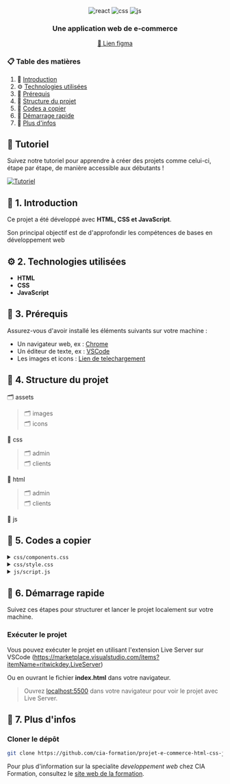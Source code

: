 <div align="center">
  <div align="center">
    <img src="https://img.shields.io/badge/-html-black?style=for-the-badge&logoColor=white&logo=html5&color=orange" alt="react" />
    <img src="https://img.shields.io/badge/-css-black?style=for-the-badge&logoColor=white&logo=css3&color=blue" alt="css" />
    <img src="https://img.shields.io/badge/-javascript-black?style=for-the-badge&logoColor=white&logo=javascript&color=yellow" alt="js" />
  </div>
  <h3 align="center">Une application web de e-commerce</h3>
  <a align="center" href='https://www.figma.com/design/1adKZcdECK6WTJUvoiT7bj/Product-e-commerce-web-app?node-id=0-1&p=f&t=lZRQ3M6XpICjCiny-0' target='_blank'>🎨 Lien figma</a>
</div>

### 📋 Table des matières

1. 🤖 [Introduction](#introduction)
2. ⚙️ [Technologies utilisées](#tech-stack)
3. 📜 [Prérequis](#prerequisites)
4. 📂 [Structure du projet](#structure)
5. 📝 [Codes a copier](#snippets)
6. 🤸 [Démarrage rapide](#quick-start)
7. 🚀 [Plus d'infos](#more)

## 🚨 Tutoriel

Suivez notre tutoriel pour apprendre à créer des projets comme celui-ci, étape par étape, de manière accessible aux débutants !

[![Tutoriel](https://github.com/sujatagunale/EasyRead/assets/151519281/1736fca5-a031-4854-8c09-bc110e3bc16d)](#)

## <a name="introduction" id="introduction">🤖 1. Introduction  </a>

Ce projet a été développé avec **HTML, CSS et JavaScript**.  

Son principal objectif est de d'approfondir les compétences de bases en développement web

## <a name="tech-stack" id="tech-stack">⚙️ 2. Technologies utilisées</a>

- **HTML**
- **CSS**
- **JavaScript**

## <a name="prerequisites" id="prerequisites">📜 3. Prérequis</a>

Assurez-vous d'avoir installé les éléments suivants sur votre machine :

- Un navigateur web, ex : <a href="https://www.google.com/intl/fr/chrome/" target="_blank" rel="noopener noreferrer">Chrome</a>
- Un éditeur de texte, ex : <a href="https://code.visualstudio.com/" target="_blank" rel="noopener noreferrer">VSCode</a> 
- Les images et icons : <a href="https://drive.google.com/file/d/1jQ05AIsFan21ZTsUVp_1bnfLYBRH_i6S/view?usp=drive_link" target="_blank" rel="noopener noreferrer">Lien de telechargement</a> 

## <a name="structure" id="structure">📂 4. Structure du projet</a>

🗂️ assets
> 🗂️ images <br>
> 🗂️ icons

📁 css
> 🗂️ admin <br>
> 🗂️ clients

📁 html
> 🗂️ admin <br>
> 🗂️ clients

📁 js

## <a name="snippets" id="snippets">📝 5. Codes a copier</a>

<details>
<summary><code>css/components.css</code></summary>

```css
/* Heading */
.heading {
    display: grid;
    grid-template-columns: 0.65fr 20fr;
    gap: 10px;
    margin: 10px 0;
}

.heading span {
    background-color: #F8D442;
}

.heading h1 {
    font-weight: 700;
    font-size: 32px;
    line-height: 39.01px;
}

/*Input Text*/
/*OUTLINED LABEL INPUT TEXT (DEFAULT)*/

.input-text {
    display: flex;
    flex-direction: column;
    margin-bottom: 1rem;
    width: 100%;
}

.input-text label {
    font-weight: 500;
    font-size: 14px;
    line-height: 17.07px;
    margin-bottom: 0.5rem;
    text-align: left;
    color: #6C6C6C;
}

.input-text:focus-within label {
    color: #FEAF00;
}

.input-text input,
.input-text textarea {
    border: 1px solid #E5E5E5;
    background-color: #FFFFFF;
    border-radius: 4px;
    font-weight: 400;
    font-size: 12px;
    line-height: 14.63px;
    padding: 15px;
    color: black;
}

.input-text input::placeholder,
.input-text textarea::placeholder {
    color: #CDCDCD;
}

.input-text input:focus,
.input-text textarea:focus {
    outline: none;
    border: 1px solid #FEAF00;
}

/*INLINED LABEL INPUT TEXT*/

.input-text-inlined {
    background-color: #F3F3F3;
    border-radius: 8px;
    position: relative;
    width: 100%;
}

.input-text-inlined label {
    position: absolute;
    left: 25px;
    top: 10px;
    font-weight: 600;
    font-size: 12px;
    line-height: 14.63px;
    color: #ACACAC;

}

.input-text-inlined input {
    padding: 0;
    background-color: inherit;
    border: none;
    width: calc(100% - 50px);
    height: 100%;
    padding: 25px;
    color: #000000;
    width: 100%;
}

.input-text-inlined input::placeholder {
    color: #000000;
}

/*Button*/
.button {
    width: 100%;
    background-color: #FEAF00;
    font-weight: 400;
    font-size: 14px;
    line-height: 17.07px;
    color: white;
    text-transform: uppercase;
    border-radius: 4px;
    padding: 15px 30px;
    border: none;
    cursor: pointer;
    transition: all 0.3s ease-in-out;
    margin: 5px 0;
}

.button:hover {
    transform: scale(1.05);
}

.button-rounded {
    border-radius: 50px;
    box-shadow: 0px 1px 2px 0px #1018280D;
    text-transform: none;
    font-family: Inter;
    font-weight: 600;
    font-size: 16px;
    line-height: 19.36px;
    transition: all 0.3s ease-in-out;
    display: flex;
    align-items: center;
    justify-content: center;
    gap: 10px;
}

/*Typography */
.typography {
    font-family: Inter;
    font-weight: 400;
    font-size: 16px;
    line-height: 100%;
    color: #667085;
    text-align: center;
    /* width: 300px;*/
    display: flex;
    align-items: center;
    justify-content: flex-start;
    gap: 10px;
}

/*Sidebar*/
.sidebar {
    position: fixed;
    top: 0;
    left: 0;
    height: 100vh;
    width: 350px;
    background-color: #F2EAE1;
    display: flex;
    flex-direction: column;
    justify-content: space-between;
    align-items: center;
    padding: 20px;
    overflow: auto;
}
@media screen and (max-width: 1400px) {
    .sidebar {
        width: 300px;
    }
}

.sidebar aside {
    display: flex;
    flex-direction: column;
    justify-content: center;
    align-items: center;
    gap: 40px;
    margin-bottom: 100px;
}

.sidebar aside .profile {
    display: grid;
    gap: 10px;
    justify-items: center;
    align-items: center;
}

.sidebar aside .profile img {
    border-radius: 50%;
}

/*Icon Link*/
.icon-link {
    display: flex;
    align-items: center;
    justify-content: flex-start;
    padding: 15px 30px;
    gap: 10px;
    text-decoration: none;
    width: 100%;
    border-radius: 4px;
    transition: all 0.2s ease-in-out;
}

.icon-link:hover {
    background-color: #feae0055;
    transform: scale(1.025);
}

.icon-link span {
    font-weight: 500;
    font-size: 14px;
    line-height: 17.07px;
    color: black;
}

/*ACTIVE LINK*/
.active-icon-link {
    background-color: #FEAF00;
}

.active-icon-link span {
    font-weight: 700;
}

/*REVERSE ALTERNATIVE*/
.reversed-icon-link {
    flex-direction: row-reverse;
    align-items: center;
    justify-content: center;
}

/*Toolbar*/
.toolbar {
    display: flex;
    align-items: center;
    justify-content: space-between;
    padding: 0 30px;
    width: 100%;
    height: 70px;
    background-color: white;
}

/*Action heading*/
.action-heading {
    display: flex;
    align-items: center;
    justify-content: space-between;
    width: 100%;
    border-bottom: 1px solid #E5E5E5;
    padding: 10px 0;
}

.action-heading .action {
    display: flex;
    align-items: center;
    gap: 30px;
}

/*Action icon*/
.action-icon {
    cursor: pointer;
    transition: all 0.2s ease-in-out;
    width: 24px;
    height: 24px;
}

.action-icon:hover {
    transform: scale(1.1);
}

/*Modal*/
.modal {
    position: fixed;
    top: 0;
    left: 0;
    height: 100vh;
    width: 100vw;
    background: #00000080;
    display: none;
    justify-content: center;
    align-items: center;
    z-index: 10;
}

.modal .content {
    background-color: white;
    border-radius: 8px;
    padding: 30px;
    width: 500px;
    display: grid;
    gap: 20px;
}

/*Hero*/
.hero {
    height: 287px;
    width: 100%;
    display: flex;
    justify-content: space-between;
    align-items: center;
    border-radius: 18px;
    background: linear-gradient(75.04deg, #F4E8F3 0%, #F3EFF6 52.07%, #EEE0F9 102.02%);
    padding: 0 50px;
}

.hero .action {
    display: flex;
    flex-direction: column;
    justify-content: center;
    align-items: flex-start;
    gap: 15px;
    width: 50%;
}

.hero .image {
    height: 100%;
    width: auto;
    display: flex;
}

.hero .image img {
    width: 100%;
    height: 115%;
    margin-top: -14.5%;
}

/*Select*/
.select {
    display: flex;
    align-items: center;
    justify-content: center;
    gap: 10px;
    background-color: #EBEDEC;
    padding: 7px 14px;
    border-radius: 28px;
    cursor: pointer;
    transition: all 0.3s ease-in-out;
    width: auto;
}

.select:hover {
    background-color: #E4E7E2;
}

.select p {
    width: auto;
}

/*Product*/
.product {
    border: 1.54px solid #F7F5F7;
    border-radius: 18.48px;
    overflow: hidden;
}

.product .image {
    background-color: #F7F5F7;
    position: relative;
    padding: 20px 40px;
}

.product .image img:nth-child(1) {
    width: 100%;
    height: 100%;
}

.product .image img:nth-child(2) {
    position: absolute;
    top: 10px;
    right: 10px;
    transition: all 0.3s ease-in-out;
    cursor: pointer;
}

.product .image img:nth-child(2):hover {
    scale: 1.1;
}

.product .info {
    background-color: white;
    position: relative;
    padding: 15px;
    display: flex;
    flex-direction: column;
    align-items: flex-start;
    gap: 10px;
}

.product .info .stats {
    width: 100%;
    display: flex;
    justify-content: space-between;
    align-items: center;
}

/*Stars*/
.stars {
    display: flex;
    align-items: center;
    justify-content: center;
    gap: 5px;
    width: auto;
}

.stars div {
    display: flex;
    align-items: center;
    justify-content: center;
}

/*Pagination*/
.pagination {
    display: flex;
    justify-content: center;
    align-items: center;
    gap: 10px;
    margin-top: 20px;
    height: 100%;
}

.pagination span {
    font-family: Inter;
    font-weight: 500;
    font-size: 14px;
    line-height: 100%;
    color: #1D364D;
    border: 1px solid #F3F3F3;
    padding: 17.5px 20px;
    background-color: white;
}

.pagination span.active {
    font-weight: 600;
    background: linear-gradient(75.04deg, #F4E8F3 0%, #F3EFF6 52.07%, #EEE0F9 102.02%);
}

/*Cart*/
.cart {
    position: relative;
}

.cart .icon {
    height: 100%;
    width: 100%;
}

.cart span {
    position: absolute;
    top: -15px;
    right: -5px;
    background-color: #1D364D;
    border: 1.5px solid #FFFFFF;
    border-radius: 50%;
    color: white;
    padding: 5px 10px;
    font-size: 12px;
    font-weight: 500;
}

/*Notification*/
.notification {
    position: relative;
}

.notification .icon {
    height: 100%;
    width: 100%;
}

.notification span {
    position: absolute;
    top: 2.5px;
    right: 2.5px;
    background-color: #D75951;
    border-radius: 50%;
    height: 10px;
    width: 10px;
    animation: ping-animation 1.5s infinite;
}

@keyframes ping-animation {
    0% {
        transform: scale(1);
        opacity: 1;
    }

    50% {
        transform: scale(1.5);
        opacity: 0.8;
    }

    100% {
        transform: scale(1);
        opacity: 0;
    }
}

/*User*/
.user {
    display: flex;
    align-items: center;
    justify-content: center;
    gap: 15px;
}

.user div {
    display: flex;
    flex-direction: column;
    gap: 5px;
    align-items: flex-start;
    justify-content: center;
}

.toggle-bar {
    display: flex;
    align-items: center;
    justify-content: flex-start;
    border-bottom: 4px solid #EAECF0;
}

.toggle-bar p {
    padding: 20px;
    cursor: pointer;
}

.toggle-bar p.active {
    font-weight: 600;
    color: #164C96;
    border-bottom: 4px solid #164C96;
    margin-bottom: -4px;
}

/*Breadcrumb*/
.breadcrumb {
    background-color: #EDF0F8;
    padding: 8px 12px;
    display: flex;
    align-items: center;
    gap: 14px;
    width: auto;
    height: auto;
    border-radius: 8px;
}

.breadcrumb .active {
    font-weight: 600;
    color: #3A4980;
}

/*Tag*/
.tag {
    display: flex;
    align-items: center;
    justify-content: center;
    gap: 7px;
    padding: 7px 10px;
    border-radius: 27px;
}

.tag span {
    font-family: Inter;
    font-weight: 600;
    font-size: 14px;
    line-height: 100%;
}

/*Divider*/
.divider {
    border: 1px solid #E4E4E4;
    width: 100%;
}

/*Radio text*/
.radio {
    display: flex;
    align-items: center;
    background-color: #F3F3F3;
    border-radius: 8px;
    gap: 8px;
    padding: 5px 10px;
    width: auto;
}

.radio.active {
    background-color: #EDF0F8;
}

.radio.active .typography {
    color: #3A4980;

}

.radio input[type="radio"] {
    appearance: none;
    -webkit-appearance: none;
    -moz-appearance: none;

    border: 1px solid #726C6C;
    background: transparent;
    width: 16px;
    height: 16px;
    border-radius: 50%;
}

.radio input[type="radio"]:checked {
    appearance: none;
    -webkit-appearance: none;
    -moz-appearance: none;

    border: 1px solid #EDF0F8;
    outline: 1px solid #3A4980;
    background: #3A4980;
    width: 15px;
    height: 15px;
    border-radius: 50%;
}

/*Radio color*/

.color-radio {
    display: flex;
    align-items: center;
    background-color: #ECDECC;
    border-radius: 50%;
    width: 64px;
    height: 64px;
    position: relative;
}

.color-radio.active {
    background-color: #EDF0F8;
}

.color-radio img{
    position: absolute;
    top: 50%;
    left: 50%;
    transform: translate(-50%, -50%);
}
.color-radio.active .typography {
    color: #3A4980;

}

.color-radio input[type="radio"] {
    appearance: none;
    -webkit-appearance: none;
    -moz-appearance: none;

    border: none;
    background: transparent;
    width: 100%;
    height: 100%;
    border-radius: 50%;
    cursor: pointer;
}

.color-radio input[type="radio"]:checked {
    appearance: none;
    -webkit-appearance: none;
    -moz-appearance: none;

    outline: 3px solid #ECDECC;
    border: 5px solid white;
    width: 100%;
    height: 100%;
    background: #ECDECC;
    border-radius: 50%;
}

/*Quantity input*/
.quantity-input {
    display: flex;
    align-items: center;
    justify-content: center;
    gap: 10px;
    border-radius: 29.5px;
    background: #F3F3F3;
    padding: 0 50px;
    width: auto;
}

.quantity-input input {
    appearance: none;
    -webkit-appearance: none;
    -moz-appearance: none;

    background: inherit;
    border: none;
    padding: 10px;
    color: #3A4980;
    max-width: 75px;
    font-weight: 700;
    font-size: 22px;
    line-height: 100%;

}

.quantity-input span {
    font-weight: 700;
    font-size: 18px;
    line-height: 100%;
    cursor: pointer;
    padding: 10px;
    transition: all 0.3s ease-in-out;
}

/*Header*/
header {
    display: flex;
    gap: 50px;
    align-items: center;
    padding: 20px 80px;
    height: 100px;
    border-bottom: 1px solid #EDEDED;
}

header .logo p {
    font-weight: 800;
    font-style: italic;
    font-size: 32.8px;
    line-height: 100%;
    color: #0D3356;
}

header .links {
    display: flex;
    gap: 20px;
    align-items: center;
    justify-content: flex-start;
    flex: 1;
}

header .links a {
    font-weight: 500;
    font-size: 16px;
    line-height: 100%;
    color: #1D364D;
}

header .user-info {
    display: flex;
    gap: 15px;
}

/*Footer*/
footer {
    background: linear-gradient(75.04deg, #F4E8F3 0%, #F3EFF6 52.07%, #EEE0F9 102.02%);
    display: flex;
    justify-content: center;
    align-items: center;
    height: 450px;
}

```

</details>

<details>
<summary><code>css/style.css</code></summary>

```css
:root {
  font-family: "Montserrat", sans-serif;
  ;
  line-height: 1.5;
  font-weight: 400;

  color-scheme: light dark;
  color: black;
  background-color: #F8F8F8;

  font-synthesis: none;
  text-rendering: optimizeLegibility;
  -webkit-font-smoothing: antialiased;
  -moz-osx-font-smoothing: grayscale;
}

/* Reset and base styles */
* {
  margin: 0;
  padding: 0;
  box-sizing: border-box;
}

body {
  margin: 0;
  display: flex;
  place-items: center;
  min-width: 320px;
  width: 100%;
  min-height: 100vh;
  font-family: 'Inter', sans-serif;


  /* Track (background) */
  

}
* {
  scrollbar-width: thin;              /* "auto" or "thin" */
  scrollbar-color: #ffffff #FEAF00;      /* thumb color and track color */
}

a {
  text-decoration: none;
}
```

</details>

<details>
<summary><code>js/script.js</code></summary>

```js
// Select the modal and toggle icon elements
const modal = document.querySelector('.modal');
const closeIcon = document.querySelector('.modal .action-icon'); // Close icon inside the modal

// Function to show the modal
function openModal() {
    modal.style.display = 'flex';
}

// Function to hide the modal
function closeModal() {
    modal.style.display = 'none';
}


// Login function
function login() {
    // Get the email and password values from the form
    const email = document.querySelector('.signin-form input[type="email"]').value;
    const password = document.querySelector('.signin-form input[type="password"]').value;

    if (email === 'admin@email' && password === 'admin') {
        window.location.href='../html/admin/liste-produits.html'
    } else {
        window.location.href='../html/client/liste-produits.html'
    }
}
```

</details>

## <a name="#quick-start" id="#quick-start">🤸 6.  Démarrage rapide</a>

Suivez ces étapes pour structurer et lancer le projet localement sur votre machine.

### **Exécuter le projet**

Vous pouvez exécuter le projet en utilisant l'extension Live Server sur VSCode (<https://marketplace.visualstudio.com/items?itemName=ritwickdey.LiveServer>)

Ou en ouvrant le fichier **index.html** dans votre navigateur.

> Ouvrez [localhost:5500](http://localhost:5500) dans votre navigateur pour voir le projet avec Live Server.

## <a name="#more" id="#more">🚀 7. Plus d'infos</a>

### **Cloner le dépôt**

```bash
git clone https://github.com/cia-formation/projet-e-commerce-html-css-js.git
```

Pour plus d'information sur la specialite *developpement web* chez CIA Formation, consultez le [site web de la formation](https://cia-formation.com/formations/formation-dqp/dqp-developpement-d-applications-web).
